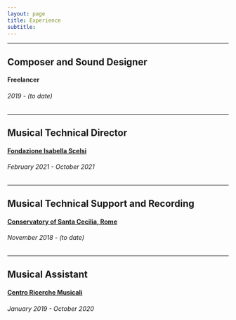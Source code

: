 ```yaml
---
layout: page
title: Experience
subtitle: 
---
```


_______

## Composer and Sound Designer
#### Freelancer
###### 2019 - (to date)

_______

## Musical Technical Director
#### [Fondazione Isabella Scelsi](http://www.scelsi.it/)
###### February 2021 - October 2021


_______

## Musical Technical Support and Recording
#### [Conservatory of Santa Cecilia, Rome](https://www.conservatoriosantacecilia.it/)
###### November 2018 - (to date)

_______

## Musical Assistant
#### [Centro Ricerche Musicali](http://www.crm-music.it/)
###### January 2019 - October 2020





